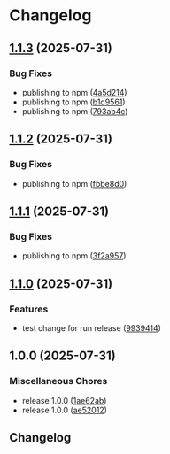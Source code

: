 # Changelog

## [1.1.3](https://github.com/Qsppl/class-signals/compare/v1.1.2...v1.1.3) (2025-07-31)


### Bug Fixes

* publishing to npm ([4a5d214](https://github.com/Qsppl/class-signals/commit/4a5d214a85d0ba50a31feca43f0a85a91ae5237d))
* publishing to npm ([b1d9561](https://github.com/Qsppl/class-signals/commit/b1d9561a250d81e6baafe473f997af63dc3ca3d6))
* publishing to npm ([793ab4c](https://github.com/Qsppl/class-signals/commit/793ab4cb35806ad9f493a397ca52fa1bc0976b08))

## [1.1.2](https://github.com/Qsppl/class-signals/compare/v1.1.1...v1.1.2) (2025-07-31)


### Bug Fixes

* publishing to npm ([fbbe8d0](https://github.com/Qsppl/class-signals/commit/fbbe8d0e6353f3c268a387928c0e1c26d4c24403))

## [1.1.1](https://github.com/Qsppl/class-signals/compare/v1.1.0...v1.1.1) (2025-07-31)


### Bug Fixes

* publishing to npm ([3f2a957](https://github.com/Qsppl/class-signals/commit/3f2a9575689f38176e4126cc198100a6df21e06a))

## [1.1.0](https://github.com/Qsppl/class-signals/compare/v1.0.0...v1.1.0) (2025-07-31)


### Features

* test change for run release ([9939414](https://github.com/Qsppl/class-signals/commit/99394147b5b302e891973ba53b618a0c50648dae))

## 1.0.0 (2025-07-31)


### Miscellaneous Chores

* release 1.0.0 ([1ae62ab](https://github.com/Qsppl/class-signals/commit/1ae62abbd32ec6638169d6f73b0966347c8718e4))
* release 1.0.0 ([ae52012](https://github.com/Qsppl/class-signals/commit/ae5201244f103da52c08355789b24c7c7c5e59ba))

## Changelog
